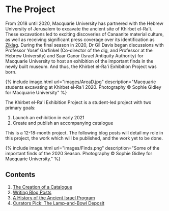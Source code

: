 # The Project

From 2018 until 2020, Macquarie University has partnered with the Hebrew University of Jerusalem to excavate the ancient site of Khirbet el-Ra'i. These excavations led to exciting discoveries of Canaanite material culture, as well as receiving significant press coverage over its identification as [Ziklag](https://www.heritagedaily.com/2020/04/rare-figurines-uncovered-at-lost-biblical-city/127574). During the final season in 2020, Dr Gil Davis began discussions with Professor Yosef Garfinkel (Co-director of the dig, and Professor at the Hebrew University) and Saar Ganor (Israel Antiquity Authority) for Macquarie University to host an exhibition of the important finds in the newly built museum. And thus, the Khirbet el-Ra'i Exhibition Project was born. 

{% include image.html url="images/AreaD.jpg" description="Macquarie students excavating at Khirbet el-Ra'i 2020. Photography © Sophie Gidley for Macquarie University" %}

The Khirbet el-Ra'i Exhibition Project is a student-led project with two primary goals:

1. Launch an exhibition in early 2021 
2. Create and publish an accompanying catalogue 

This is a 12-18-month project. The following blog posts will detail my role in this project, the work which will be published, and the work yet to be done.

{% include image.html url="images/Finds.png" description="Some of the important finds of the 2020 Season. Photography © Sophie Gidley for Macquarie University." %}

## Contents
 
1. [The Creation of a Catalogue](TheCreationofaCatalogue.md)
2. [Writing Blog Posts](WritingBlogPosts.md)
3. [A History of the Ancient Israel Program](AHistory.md)
4. [Curators Pick: The Lamp-and-Bowl Deposit](Curatorspick.md)